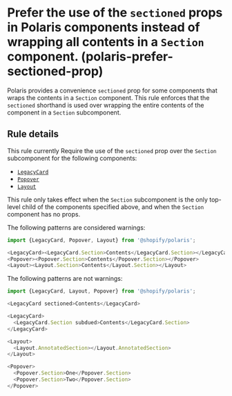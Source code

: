 # Prefer the use of the `sectioned` props in Polaris components instead of wrapping all contents in a `Section` component. (polaris-prefer-sectioned-prop)

Polaris provides a convenience `sectioned` prop for some components that wraps the contents in a `Section` component. This rule enforces that the `sectioned` shorthand is used over wrapping the entire contents of the component in a `Section` subcomponent.

## Rule details

This rule currently Require the use of the `sectioned` prop over the `Section` subcomponent for the following components:

* [`LegacyCard`](https://polaris.shopify.com/components/layout-and-structure/legacy-card)
* [`Popover`](https://polaris.shopify.com/components/overlays/popover)
* [`Layout`](https://polaris.shopify.com/components/layout-and-structure/layout)

This rule only takes effect when the `Section` subcomponent is the only top-level child of the components specified above, and when the `Section` component has no props.

The following patterns are considered warnings:

```js
import {LegacyCard, Popover, Layout} from '@shopify/polaris';

<LegacyCard><LegacyCard.Section>Contents</LegacyCard.Section></LegacyCard>
<Popover><Popover.Section>Contents</Popover.Section></Popover>
<Layout><Layout.Section>Contents</Layout.Section></Layout>
```

The following patterns are not warnings:

```js
import {LegacyCard, Layout, Popover} from '@shopify/polaris';

<LegacyCard sectioned>Contents</LegacyCard>

<LegacyCard>
  <LegacyCard.Section subdued>Contents</LegacyCard.Section>
</LegacyCard>

<Layout>
  <Layout.AnnotatedSection></Layout.AnnotatedSection>
</Layout>

<Popover>
  <Popover.Section>One</Popover.Section>
  <Popover.Section>Two</Popover.Section>
</Popover>
```
